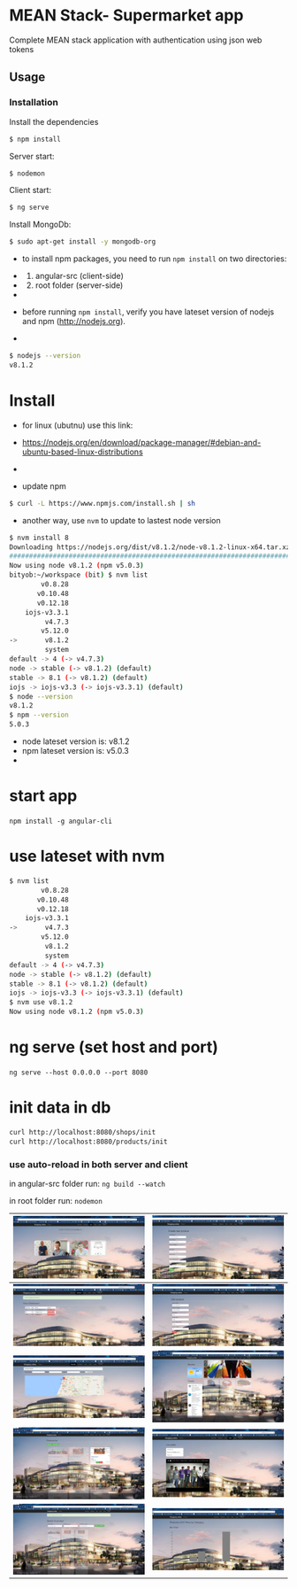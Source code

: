 # MEAN Stack- Supermarket app 		

 Complete MEAN stack application with authentication using json web tokens		
		
 ## Usage		
	
 ### Installation		
 		
 Install the dependencies		
 		
 ```sh		
 $ npm install		
 ```		
 	
 Server start:		
 ```sh		
 $ nodemon		
 ```		
	
 Client start:		
 ```sh		
 $ ng serve		
 ```		

Install MongoDb:
```bash
$ sudo apt-get install -y mongodb-org
```
- to install npm packages, you need to run `npm install` on two directories:
-   1. angular-src (client-side)
-   2. root folder (server-side)
-   

- before running `npm install`, verify you have lateset version of nodejs and npm (http://nodejs.org).
- 

```bash
$ nodejs --version
v8.1.2
```

# Install
- for linux (ubutnu) use this link: 
- https://nodejs.org/en/download/package-manager/#debian-and-ubuntu-based-linux-distributions
- 

- update npm
```bash
$ curl -L https://www.npmjs.com/install.sh | sh
```

- another way, use `nvm` to update to lastest node version
```bash
$ nvm install 8
Downloading https://nodejs.org/dist/v8.1.2/node-v8.1.2-linux-x64.tar.xz...
######################################################################## 100.0%
Now using node v8.1.2 (npm v5.0.3)
bityob:~/workspace (bit) $ nvm list
        v0.8.28
       v0.10.48
       v0.12.18
    iojs-v3.3.1
         v4.7.3
        v5.12.0
->       v8.1.2
         system
default -> 4 (-> v4.7.3)
node -> stable (-> v8.1.2) (default)
stable -> 8.1 (-> v8.1.2) (default)
iojs -> iojs-v3.3 (-> iojs-v3.3.1) (default)
$ node --version
v8.1.2
$ npm --version
5.0.3
```

- node lateset version is: v8.1.2
- npm lateset version is: v5.0.3
- 


# start app
`npm install -g angular-cli`

# use lateset with nvm
```bash
$ nvm list                                                                                                                     
        v0.8.28                                                                                                                                         
       v0.10.48                                                                                                                                         
       v0.12.18                                                                                                                                         
    iojs-v3.3.1                                                                                                                                         
->       v4.7.3                                                                                                                                         
        v5.12.0                                                                                                                                         
         v8.1.2                                                                                                                                         
         system                                                                                                                                         
default -> 4 (-> v4.7.3)                                                                                                                                
node -> stable (-> v8.1.2) (default)                                                                                                                    
stable -> 8.1 (-> v8.1.2) (default)                                                                                                                     
iojs -> iojs-v3.3 (-> iojs-v3.3.1) (default)                                                                                                            
$ nvm use v8.1.2                                                                                                               
Now using node v8.1.2 (npm v5.0.3)
```


# ng serve (set host and port)
`ng serve --host 0.0.0.0 --port 8080`


# init data in db
```bash
curl http://localhost:8080/shops/init
curl http://localhost:8080/products/init
```



### use auto-reload in both server and client
in angular-src folder run:
`ng build --watch`

in root folder run:
`nodemon`




<table>
<thead>
<tr>
<th><img src="https://github.com/lioran1990/MeanStackApp/blob/master/ScreenShots/AboutPage.png?raw=true" alt="Example1"></th>
<th><img src="https://github.com/lioran1990/MeanStackApp/blob/master/ScreenShots/AddProduct.png?raw=true" alt="Example"></th>
</tr>
</thead>
<tbody>
<tr>
<td><img src="https://github.com/lioran1990/MeanStackApp/blob/master/ScreenShots/DashboardPage.png?raw=true" alt="Example"></td>
<td><img src="https://github.com/lioran1990/MeanStackApp/blob/master/ScreenShots/EditProduct.png?raw=true" alt="Example"></td>
</tr>
<tr>
<td><img src="https://github.com/lioran1990/MeanStackApp/blob/master/ScreenShots/GoogleMapPage.png?raw=true" alt="Example"></td>
<td><img src="https://github.com/lioran1990/MeanStackApp/blob/master/ScreenShots/HomePage.png?raw=true" alt="Example"></td>
</tr>
<tr>
<td><img src="https://github.com/lioran1990/MeanStackApp/blob/master/ScreenShots/ProductList.png?raw=true" alt="Example"></td>
<td><img src="https://github.com/lioran1990/MeanStackApp/blob/master/ScreenShots/ProfilePage.png?raw=true" alt="Example"></td>
</tr>
<tr>
<td><img src="https://github.com/lioran1990/MeanStackApp/blob/master/ScreenShots/SearchProduct.png?raw=true" alt="Example"></td>
<td><img src="https://github.com/lioran1990/MeanStackApp/blob/master/ScreenShots/StatisticsBarChart.png?raw=true" alt="Example"></td>
</tr>
</tbody>
</table>
